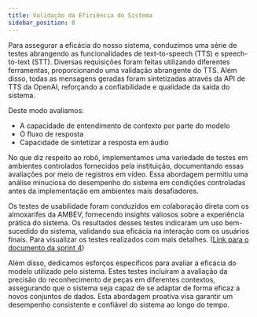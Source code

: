 ```yaml
---
title: Validação da Eficiência do Sistema
sidebar_position: 8
---
```


Para assegurar a eficácia do nosso sistema, conduzimos uma série de testes abrangendo as funcionalidades de text-to-speech (TTS) e speech-to-text (STT). Diversas requisições foram feitas utilizando diferentes ferramentas, proporcionando uma validação abrangente do TTS. Além disso, todas as mensagens geradas foram sintetizadas através da API de TTS da OpenAI, reforçando a confiabilidade e qualidade da saída do sistema.

Deste modo avaliamos:
- A capacidade de entendimento de contexto por parte do modelo
- O fluxo de resposta
- Capacidade de sintetizar a resposta em áudio

No que diz respeito ao robô, implementamos uma variedade de testes em ambientes controlados fornecidos pela instituição, documentando essas avaliações por meio de registros em vídeo. Essa abordagem permitiu uma análise minuciosa do desempenho do sistema em condições controladas antes da implementação em ambientes mais desafiadores.

Os testes de usabilidade foram conduzidos em colaboração direta com os almoxarifes da AMBEV, fornecendo insights valiosos sobre a experiência prática do sistema. Os resultados desses testes indicaram um uso bem-sucedido do sistema, validando sua eficácia na interação com os usuários finais. Para visualizar os testes realizados com mais detalhes. ([Link para o documento da sprint 4](https://2023m8t2-inteli.github.io/grupo2/Testes%20de%20usabilidade/)) 

Além disso, dedicamos esforços específicos para avaliar a eficácia do modelo utilizado pelo sistema. Estes testes incluíram a avaliação da precisão do reconhecimento de peças em diferentes contextos, assegurando que o sistema seja capaz de se adaptar de forma eficaz a novos conjuntos de dados. Esta abordagem proativa visa garantir um desempenho consistente e confiável do sistema ao longo do tempo.